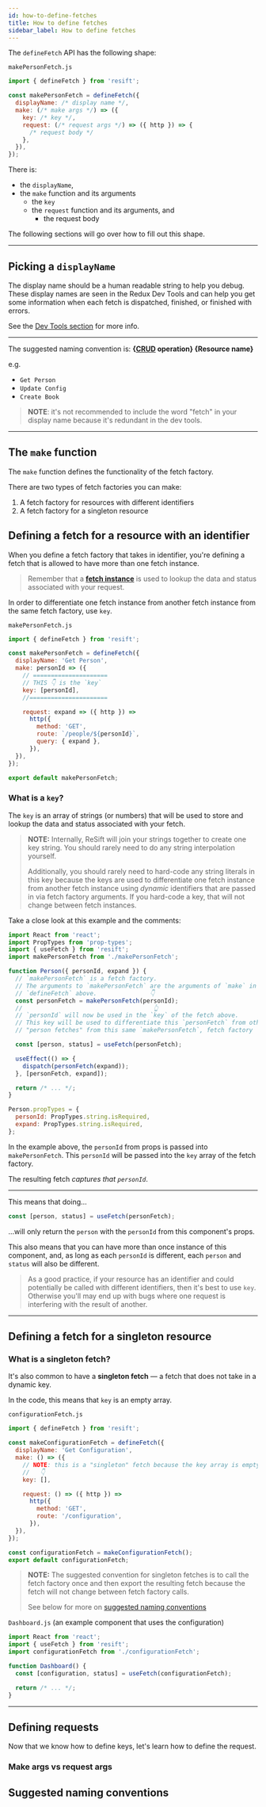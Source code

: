 ```yaml
---
id: how-to-define-fetches
title: How to define fetches
sidebar_label: How to define fetches
---
```


The `defineFetch` API has the following shape:

`makePersonFetch.js`

```js
import { defineFetch } from 'resift';

const makePersonFetch = defineFetch({
  displayName: /* display name */,
  make: (/* make args */) => ({
    key: /* key */,
    request: (/* request args */) => ({ http }) => {
      /* request body */
    },
  }),
});
```

There is:

- the `displayName`,
- the `make` function and its arguments
  - the `key`
  - the `request` function and its arguments, and
    - the request body

The following sections will go over how to fill out this shape.

---

## Picking a `displayName`

The display name should be a human readable string to help you debug. These display names are seen in the Redux Dev Tools and can help you get some information when each fetch is dispatched, finished, or finished with errors.

See the [Dev Tools section](../TODO.md) for more info.

---

The suggested naming convention is: **{[CRUD](https://en.wikipedia.org/wiki/Create,_read,_update_and_delete) operation} {Resource name}**

e.g.

- `Get Person`
- `Update Config`
- `Create Book`

> **NOTE**: it's not recommended to include the word "fetch" in your display name because it's redundant in the dev tools.

---

## The `make` function

The `make` function defines the functionality of the fetch factory.

There are two types of fetch factories you can make:

1. A fetch factory for resources with different identifiers
2. A fetch factory for a singleton resource

## Defining a fetch for a resource with an identifier

When you define a fetch factory that takes in identifier, you're defining a fetch that is allowed to have more than one fetch instance.

> Remember that a [**fetch instance**](./whats-a-fetch.md#the-lifecycle-of-a-fetch) is used to lookup the data and status associated with your request.

In order to differentiate one fetch instance from another fetch instance from the same fetch factory, use `key`.

`makePersonFetch.js`

```js
import { defineFetch } from 'resift';

const makePersonFetch = defineFetch({
  displayName: 'Get Person',
  make: personId => ({
    // =====================
    // THIS 👇 is the `key`
    key: [personId],
    //======================

    request: expand => ({ http }) =>
      http({
        method: 'GET',
        route: `/people/${personId}`,
        query: { expand },
      }),
  }),
});

export default makePersonFetch;
```

### What is a `key`?

The `key` is an array of strings (or numbers) that will be used to store and lookup the data and status associated with your fetch.

> **NOTE:** Internally, ReSift will join your strings together to create one key string. You should rarely need to do any string interpolation yourself.
>
> Additionally, you should rarely need to hard-code any string literals in this key because the keys are used to differentiate one fetch instance from another fetch instance using _dynamic_ identifiers that are passed in via fetch factory arguments. If you hard-code a key, that will not change between fetch instances.

Take a close look at this example and the comments:

```js
import React from 'react';
import PropTypes from 'prop-types';
import { useFetch } from 'resift';
import makePersonFetch from './makePersonFetch';

function Person({ personId, expand }) {
  // `makePersonFetch` is a fetch factory.
  // The arguments to `makePersonFetch` are the arguments of `make` in
  // `defineFetch` above.               👇
  const personFetch = makePersonFetch(personId);
  //                                     👆
  // `personId` will now be used in the `key` of the fetch above.
  // This key will be used to differentiate this `personFetch` from other
  // "person fetches" from this same `makePersonFetch`, fetch factory

  const [person, status] = useFetch(personFetch);

  useEffect(() => {
    dispatch(personFetch(expand));
  }, [personFetch, expand]);

  return /* ... */;
}

Person.propTypes = {
  personId: PropTypes.string.isRequired,
  expand: PropTypes.string.isRequired,
};
```

In the example above, the `personId` from props is passed into `makePersonFetch`. This `personId` will be passed into the `key` array of the fetch factory.

The resulting fetch _captures that `personId`_.

---

This means that doing…

```js
const [person, status] = useFetch(personFetch);
```

…will only return the `person` with the `personId` from this component's props.

This also means that you can have more than once instance of this component, and, as long as each `personId` is different, each `person` and `status` will also be different.

> As a good practice, if your resource has an identifier and could potentially be called with different identifiers, then it's best to use `key`. Otherwise you'll may end up with bugs where one request is interfering with the result of another.

---

## Defining a fetch for a singleton resource

### What is a singleton fetch?

It's also common to have a **singleton fetch** — a fetch that does not take in a dynamic key.

In the code, this means that `key` is an empty array.

`configurationFetch.js`

```js
import { defineFetch } from 'resift';

const makeConfigurationFetch = defineFetch({
  displayName: 'Get Configuration',
  make: () => ({
    // NOTE: this is a "singleton" fetch because the key array is empty
    //   👇
    key: [],

    request: () => ({ http }) =>
      http({
        method: 'GET',
        route: '/configuration',
      }),
  }),
});

const configurationFetch = makeConfigurationFetch();
export default configurationFetch;
```

> **NOTE:** The suggested convention for singleton fetches is to call the fetch factory once and then export the resulting fetch because the fetch will not change between fetch factory calls.
>
> See below for more on [suggested naming conventions](#suggested-naming-conventions)

`Dashboard.js` (an example component that uses the configuration)

```js
import React from 'react';
import { useFetch } from 'resift';
import configurationFetch from './configurationFetch';

function Dashboard() {
  const [configuration, status] = useFetch(configurationFetch);

  return /* ... */;
}
```

---

## Defining requests

Now that we know how to define keys, let's learn how to define the request.

### Make args vs request args

## Suggested naming conventions
